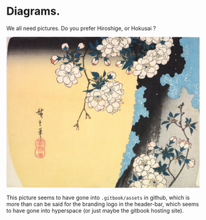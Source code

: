 # Diagrams.

We all need pictures. Do you prefer Hiroshige, or Hokusai ?

![](.gitbook/assets/hiroshige.jpg)

This picture seems to have gone into `.gitbook/assets` in github, which is more than can be said for the branding logo in the header-bar, which seems to have gone into hyperspace \(or just maybe the gitbook hosting site\).

